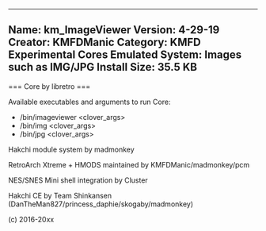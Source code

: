 -----------------------
Name: km_ImageViewer
Version: 4-29-19
Creator: KMFDManic
Category: KMFD Experimental Cores
Emulated System: Images such as IMG/JPG
Install Size: 35.5 KB
-----------------------
=== Core by libretro ===

Available executables and arguments to run Core:
- /bin/imageviewer <rom> <clover_args>
- /bin/img <rom> <clover_args>
- /bin/jpg <rom> <clover_args>

Hakchi module system by madmonkey

RetroArch Xtreme + HMODS maintained by KMFDManic/madmonkey/pcm

NES/SNES Mini shell integration by Cluster

Hakchi CE by Team Shinkansen (DanTheMan827/princess_daphie/skogaby/madmonkey)

(c) 2016-20xx
